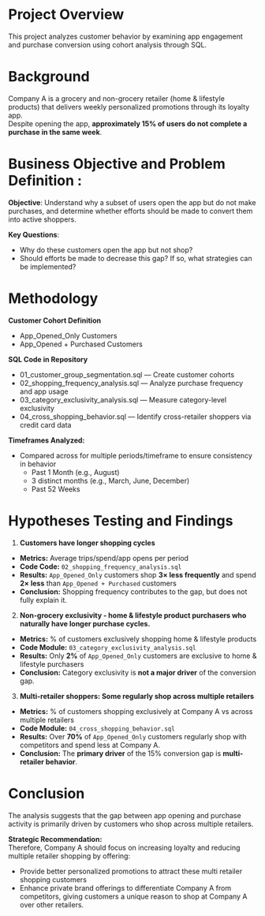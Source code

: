 # Project Overview
This project analyzes customer behavior by examining app engagement and purchase conversion using cohort analysis through SQL. 

# Background 
Company A is a grocery and non-grocery retailer (home & lifestyle products) that delivers weekly personalized promotions through its loyalty app.  
Despite opening the app, **approximately 15% of users do not complete a purchase in the same week**. 

# Business Objective and Problem Definition :
**Objective**: Understand why a subset of users open the app but do not make purchases, and determine whether efforts should be made to convert them into active shoppers.

**Key Questions**:
-	Why do these customers open the app but not shop?
-	Should efforts be made to decrease this gap? If so, what strategies can be implemented?

# Methodology 
**Customer Cohort Definition** 
- App_Opened_Only Customers 
- App_Opened + Purchased Customers

**SQL Code in Repository**
- 01_customer_group_segmentation.sql — Create customer cohorts
- 02_shopping_frequency_analysis.sql — Analyze purchase frequency and app usage
- 03_category_exclusivity_analysis.sql — Measure category-level exclusivity
- 04_cross_shopping_behavior.sql — Identify cross-retailer shoppers via credit card data

**Timeframes Analyzed:**
- Compared across for multiple periods/timeframe to ensure consistency in behavior 
  - Past 1 Month (e.g., August)
  - 3 distinct months (e.g., March, June, December)
  - Past 52 Weeks

# Hypotheses Testing and Findings 
1.	**Customers have longer shopping cycles**
- **Metrics:** Average trips/spend/app opens per period  
- **Code Code:** `02_shopping_frequency_analysis.sql`  
- **Results:** `App_Opened_Only` customers shop **3× less frequently** and spend **2× less** than `App_Opened + Purchased` customers
- **Conclusion:** Shopping frequency contributes to the gap, but does not fully explain it.

2.	**Non-grocery exclusivity - home & lifestyle product purchasers who naturally have longer purchase cycles.**
- **Metrics:** % of customers exclusively shopping home & lifestyle products
- **Code Module:** `03_category_exclusivity_analysis.sql`  
- **Results:** Only **2%** of `App_Opened_Only` customers are exclusive to home & lifestyle purchasers
- **Conclusion:** Category exclusivity is **not a major driver** of the conversion gap.

3.	**Multi-retailer shoppers: Some regularly shop across multiple retailers**
- **Metrics:** % of customers shopping exclusively at Company A vs across multiple retailers  
- **Code Module:** `04_cross_shopping_behavior.sql`  
- **Results:** Over **70%** of `App_Opened_Only` customers regularly shop with competitors and spend less at Company A.  
- **Conclusion:** The **primary driver** of the 15% conversion gap is **multi-retailer behavior**.

# Conclusion 
The analysis suggests that the gap between app opening and purchase activity is primarily driven by customers who shop across multiple retailers.

**Strategic Recommendation:**  
Therefore, Company A should focus on increasing loyalty and reducing multiple retailer shopping by offering: 
- Provide better personalized promotions to attract these multi retailer shopping customers
- Enhance private brand offerings to differentiate Company A from competitors, giving customers a unique reason to shop at Company A over other retailers.
